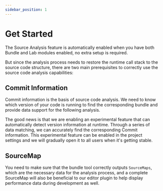 ```yaml
---
sidebar_position: 1
---
```


# Get Started

The Source Analysis feature is automatically enabled when you have both Bundle and Lab modules enabled, no extra setup is required.

But since the analysis process needs to restore the runtime call stack to the source code structure, there are two main prerequisites to correctly use the source code analysis capabilities:

## Commit Information

Commit information is the basis of source code analysis. We need to know which version of your code is running to find the corresponding bundle and provide data support for the following analysis.

The good news is that we are enabling an experimental feature that can automatically detect version information at runtime. Through a series of data matching, we can accurately find the corresponding Commit information. This experimental feature can be enabled in the project settings and we will gradually open it to all users when it's getting stable.

## SourceMap

You need to make sure that the bundle tool correctly outputs `SourceMaps`, which are the necessary data for the analysis process, and a complete SourceMap will also be beneficial to our editor plugin to help display performance data during development as well.
